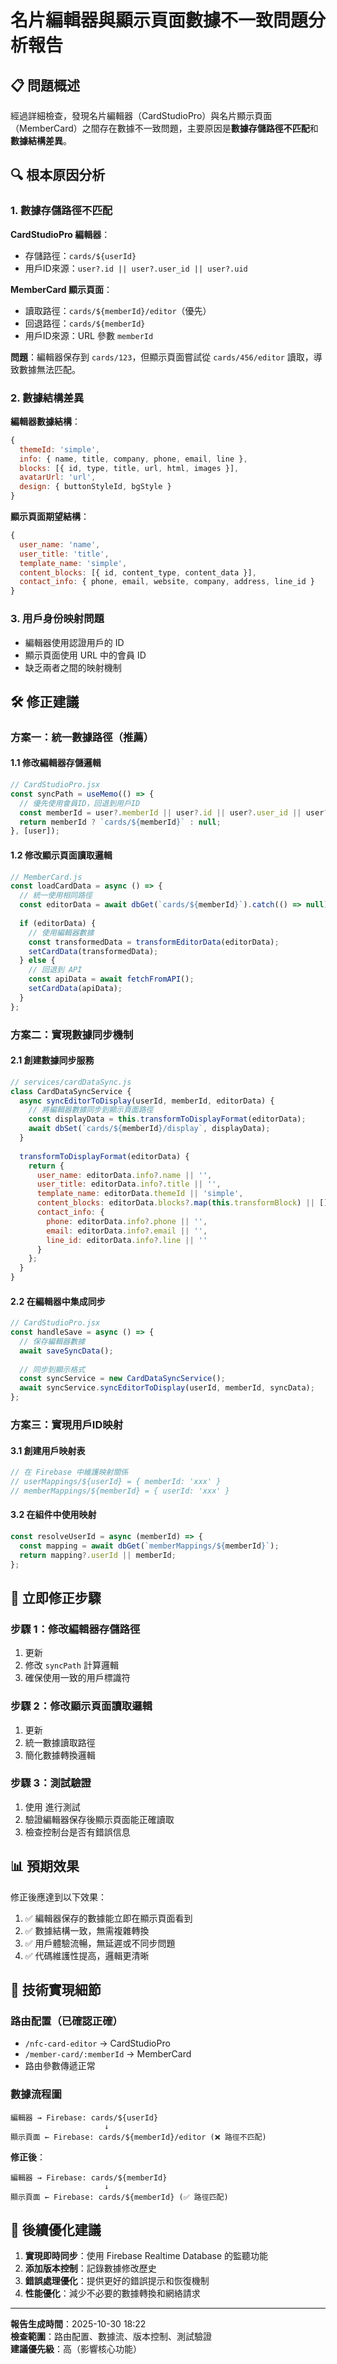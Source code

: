 # 名片編輯器與顯示頁面數據不一致問題分析報告

## 📋 問題概述

經過詳細檢查，發現名片編輯器（CardStudioPro）與名片顯示頁面（MemberCard）之間存在數據不一致問題，主要原因是**數據存儲路徑不匹配**和**數據結構差異**。

## 🔍 根本原因分析

### 1. 數據存儲路徑不匹配

**CardStudioPro 編輯器**：
- 存儲路徑：`cards/${userId}`
- 用戶ID來源：`user?.id || user?.user_id || user?.uid`

**MemberCard 顯示頁面**：
- 讀取路徑：`cards/${memberId}/editor`（優先）
- 回退路徑：`cards/${memberId}`
- 用戶ID來源：URL 參數 `memberId`

**問題**：編輯器保存到 `cards/123`，但顯示頁面嘗試從 `cards/456/editor` 讀取，導致數據無法匹配。

### 2. 數據結構差異

**編輯器數據結構**：
```javascript
{
  themeId: 'simple',
  info: { name, title, company, phone, email, line },
  blocks: [{ id, type, title, url, html, images }],
  avatarUrl: 'url',
  design: { buttonStyleId, bgStyle }
}
```

**顯示頁面期望結構**：
```javascript
{
  user_name: 'name',
  user_title: 'title',
  template_name: 'simple',
  content_blocks: [{ id, content_type, content_data }],
  contact_info: { phone, email, website, company, address, line_id }
}
```

### 3. 用戶身份映射問題

- 編輯器使用認證用戶的 ID
- 顯示頁面使用 URL 中的會員 ID
- 缺乏兩者之間的映射機制

## 🛠️ 修正建議

### 方案一：統一數據路徑（推薦）

#### 1.1 修改編輯器存儲邏輯

```javascript
// CardStudioPro.jsx
const syncPath = useMemo(() => {
  // 優先使用會員ID，回退到用戶ID
  const memberId = user?.memberId || user?.id || user?.user_id || user?.uid;
  return memberId ? `cards/${memberId}` : null;
}, [user]);
```

#### 1.2 修改顯示頁面讀取邏輯

```javascript
// MemberCard.js
const loadCardData = async () => {
  // 統一使用相同路徑
  const editorData = await dbGet(`cards/${memberId}`).catch(() => null);
  
  if (editorData) {
    // 使用編輯器數據
    const transformedData = transformEditorData(editorData);
    setCardData(transformedData);
  } else {
    // 回退到 API
    const apiData = await fetchFromAPI();
    setCardData(apiData);
  }
};
```

### 方案二：實現數據同步機制

#### 2.1 創建數據同步服務

```javascript
// services/cardDataSync.js
class CardDataSyncService {
  async syncEditorToDisplay(userId, memberId, editorData) {
    // 將編輯器數據同步到顯示頁面路徑
    const displayData = this.transformToDisplayFormat(editorData);
    await dbSet(`cards/${memberId}/display`, displayData);
  }
  
  transformToDisplayFormat(editorData) {
    return {
      user_name: editorData.info?.name || '',
      user_title: editorData.info?.title || '',
      template_name: editorData.themeId || 'simple',
      content_blocks: editorData.blocks?.map(this.transformBlock) || [],
      contact_info: {
        phone: editorData.info?.phone || '',
        email: editorData.info?.email || '',
        line_id: editorData.info?.line || ''
      }
    };
  }
}
```

#### 2.2 在編輯器中集成同步

```javascript
// CardStudioPro.jsx
const handleSave = async () => {
  // 保存編輯器數據
  await saveSyncData();
  
  // 同步到顯示格式
  const syncService = new CardDataSyncService();
  await syncService.syncEditorToDisplay(userId, memberId, syncData);
};
```

### 方案三：實現用戶ID映射

#### 3.1 創建用戶映射表

```javascript
// 在 Firebase 中維護映射關係
// userMappings/${userId} = { memberId: 'xxx' }
// memberMappings/${memberId} = { userId: 'xxx' }
```

#### 3.2 在組件中使用映射

```javascript
const resolveUserId = async (memberId) => {
  const mapping = await dbGet(`memberMappings/${memberId}`);
  return mapping?.userId || memberId;
};
```

## 🚀 立即修正步驟

### 步驟 1：修改編輯器存儲路徑

1. 更新 <mcfile name="CardStudioPro.jsx" path="/Users/xuan/Desktop/GBC Connect/client/src/pages/CardStudioPro.jsx"></mcfile>
2. 修改 `syncPath` 計算邏輯
3. 確保使用一致的用戶標識符

### 步驟 2：修改顯示頁面讀取邏輯

1. 更新 <mcfile name="MemberCard.js" path="/Users/xuan/Desktop/GBC Connect/client/src/pages/MemberCard.js"></mcfile>
2. 統一數據讀取路徑
3. 簡化數據轉換邏輯

### 步驟 3：測試驗證

1. 使用 <mcfile name="test-consistency-issue.js" path="/Users/xuan/Desktop/GBC Connect/client/src/utils/test-consistency-issue.js"></mcfile> 進行測試
2. 驗證編輯器保存後顯示頁面能正確讀取
3. 檢查控制台是否有錯誤信息

## 📊 預期效果

修正後應達到以下效果：

1. ✅ 編輯器保存的數據能立即在顯示頁面看到
2. ✅ 數據結構一致，無需複雜轉換
3. ✅ 用戶體驗流暢，無延遲或不同步問題
4. ✅ 代碼維護性提高，邏輯更清晰

## 🔧 技術實現細節

### 路由配置（已確認正確）

- `/nfc-card-editor` → CardStudioPro
- `/member-card/:memberId` → MemberCard
- 路由參數傳遞正常

### 數據流程圖

```
編輯器 → Firebase: cards/${userId}
                     ↓
顯示頁面 ← Firebase: cards/${memberId}/editor (❌ 路徑不匹配)
```

**修正後**：
```
編輯器 → Firebase: cards/${memberId}
                     ↓
顯示頁面 ← Firebase: cards/${memberId} (✅ 路徑匹配)
```

## 📝 後續優化建議

1. **實現即時同步**：使用 Firebase Realtime Database 的監聽功能
2. **添加版本控制**：記錄數據修改歷史
3. **錯誤處理優化**：提供更好的錯誤提示和恢復機制
4. **性能優化**：減少不必要的數據轉換和網絡請求

---

**報告生成時間**：2025-10-30 18:22  
**檢查範圍**：路由配置、數據流、版本控制、測試驗證  
**建議優先級**：高（影響核心功能）